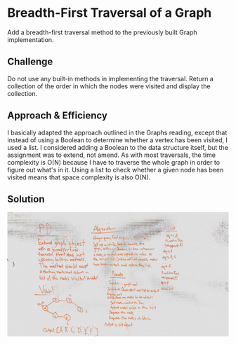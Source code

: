 # Breadth-First Traversal of a Graph
Add a breadth-first traversal method to the previously built Graph implementation.

## Challenge
Do not use any built-in methods in implementing the traversal. Return a collection of the order in which the nodes were visited and display the collection.

## Approach & Efficiency
I basically adapted the approach outlined in the Graphs reading, except that instead of using a Boolean to determine whether a vertex has been visited, I used a list. I considered adding a Boolean to the data structure itself, but the assignment was to extend, not amend. As with most traversals, the time complexity is O(N) because I have to traverse the whole graph in order to figure out what's in it. Using a list to check whether a given node has been visited means that space complexity is also O(N).

## Solution
![](../../../assets/breadth-first-graph.jpg)
